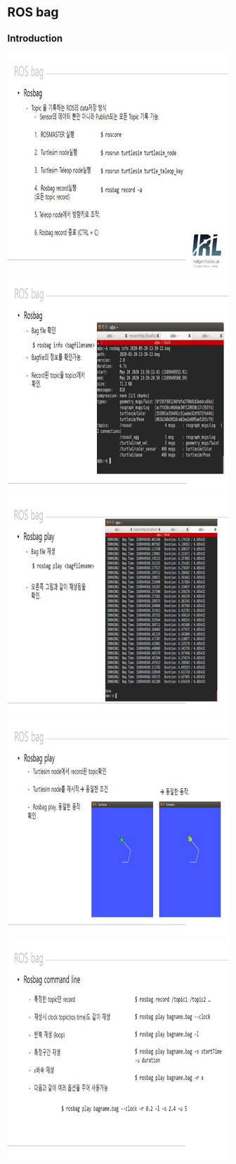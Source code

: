 # **ROS bag**

## Introduction

<img src="./1.jpg"  width="930" height="500">
<img src="./2.jpg"  width="930" height="500">
<img src="./3.jpg"  width="930" height="500">
<img src="./4.jpg"  width="930" height="500">
<img src="./5.jpg"  width="930" height="500">
</p>
